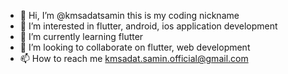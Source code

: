 - 👋 Hi, I’m @kmsadatsamin this is my coding nickname 
- 👀 I’m interested in flutter, android, ios application development
- 🌱 I’m currently learning flutter
- 💞️ I’m looking to collaborate on flutter, web development 
- 📫 How to reach me kmsadat.samin.official@gmail.com

<!---
hellblezzer/hellblezzer is a ✨ special ✨ repository because its `README.md` (this file) appears on your GitHub profile.
You can click the Preview link to take a look at your changes.
--->
